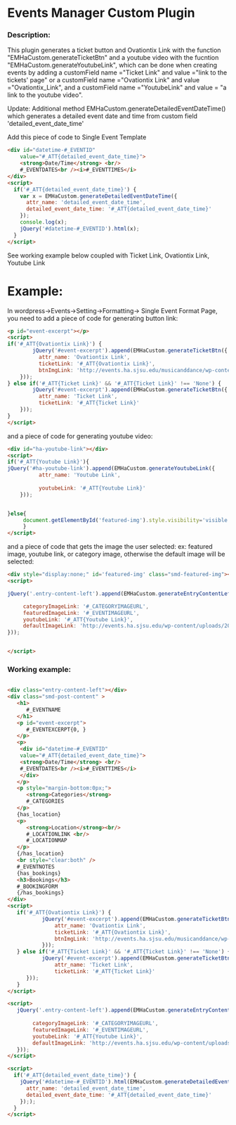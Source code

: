 # Events Manager Custom Plugin
### Description:
This plugin generates a ticket button and Ovationtix Link with the function "EMHaCustom.generateTicketBtn" and a youtube video with the fucntion "EMHaCustom.generateYoutubeLink", which can be done when creating events by adding a customField name ="Ticket Link" and value ="link to the tickets' page" or a customField name ="Ovationtix Link" and value ="Ovationtix_Link", and a customField name ="YoutubeLink" and value = "a link to the youtube video".

Update: Additional method EMHaCustom.generateDetailedEventDateTime() which generates a detailed event date and time from custom field 'detailed_event_date_time'

Add this piece of code to Single Event Template
```html
<div id="datetime-#_EVENTID" 
    value="#_ATT{detailed_event_date_time}">
    <strong>Date/Time</strong> <br/>
    #_EVENTDATES<br /><i>#_EVENTTIMES</i>
</div>
<script>
  if('#_ATT{detailed_event_date_time}') { 
    var x = EMHaCustom.generateDetailedEventDateTime({
      attr_name: 'detailed_event_date_time',
      detailed_event_date_time: '#_ATT{detailed_event_date_time}'
    });
    console.log(x);
    jQuery('#datetime-#_EVENTID').html(x);
  }
</script>
```
See working example below coupled with Ticket Link, Ovationtix Link, Youtube Link
# Example:
In wordpress->Events->Setting->Formatting-> Single Event Format Page, you need to add a piece of code for generating button link:


```html
<p id="event-excerpt"></p>
<script>
if('#_ATT{Ovationtix Link}') { 
        jQuery('#event-excerpt').append(EMHaCustom.generateTicketBtn({
          attr_name: 'Ovationtix Link',
          ticketLink: '#_ATT{Ovationtix Link}',
          btnImgLink: 'http://events.ha.sjsu.edu/musicanddance/wp-content/uploads/sites/6/2016/09/BuyTickets_160px.png'
    }));
} else if('#_ATT{Ticket Link}' && '#_ATT{Ticket Link}' !== 'None') {
        jQuery('#event-excerpt').append(EMHaCustom.generateTicketBtn({
          attr_name: 'Ticket Link',
          ticketLink: '#_ATT{Ticket Link}'
    }));
}
</script>
```
and a piece of code for generating youtube video:
```html
<div id="ha-youtube-link"></div>
<script>
if('#_ATT{Youtube Link}'){
jQuery('#ha-youtube-link').append(EMHaCustom.generateYoutubeLink({
          attr_name: 'Youtube Link',
          
          youtubeLink: '#_ATT{Youtube Link}'
    }));


}else{
     document.getElementById('featured-img').style.visibility='visible';
     }
</script>
```
and a piece of code that gets the image the user selected:
ex: featured image, youtube link, or category image, otherwise the default image will be selected:
```html
<div style="display:none;" id='featured-img' class="smd-featured-img"></div>
<script>

jQuery('.entry-content-left').append(EMHaCustom.generateEntryContentLeft({

     categoryImageLink: '#_CATEGORYIMAGEURL',
     featuredImageLink: '#_EVENTIMAGEURL',
     youtubeLink: '#_ATT{Youtube Link}',
     defaultImageLink: 'http://events.ha.sjsu.edu/wp-content/uploads/2016/09/default_734x408_thumb.png'
}));


</script>
```
### Working example:
```html

<div class="entry-content-left"></div>
<div class="smd-post-content" >
   <h1>
      #_EVENTNAME
   </h1>
   <p id="event-excerpt">
      #_EVENTEXCERPT{0, }
   </p>
   <p>
    <div id="datetime-#_EVENTID" 
    value="#_ATT{detailed_event_date_time}">
    <strong>Date/Time</strong> <br/>
    #_EVENTDATES<br /><i>#_EVENTTIMES</i>
    </div>
   </p>
   <p style="margin-bottom:0px;">
      <strong>Categories</strong>
      #_CATEGORIES
   </p>
   {has_location}
   <p>
      <strong>Location</strong><br/>
      #_LOCATIONLINK <br/>
      #_LOCATIONMAP
   </p>
   {/has_location}
   <br style="clear:both" />
   #_EVENTNOTES
   {has_bookings}
   <h3>Bookings</h3>
   #_BOOKINGFORM
   {/has_bookings}
</div>
<script>
   if('#_ATT{Ovationtix Link}') { 
           jQuery('#event-excerpt').append(EMHaCustom.generateTicketBtn({
               attr_name: 'Ovationtix Link',
               ticketLink: '#_ATT{Ovationtix Link}',
               btnImgLink: 'http://events.ha.sjsu.edu/musicanddance/wp-content/uploads/sites/6/2016/09/BuyTickets_160px.png'
           }));
   } else if('#_ATT{Ticket Link}' && '#_ATT{Ticket Link}' !== 'None') {
           jQuery('#event-excerpt').append(EMHaCustom.generateTicketBtn({
               attr_name: 'Ticket Link',
               ticketLink: '#_ATT{Ticket Link}'
      }));
   }
</script>

<script>
   jQuery('.entry-content-left').append(EMHaCustom.generateEntryContentLeft({
   
        categoryImageLink: '#_CATEGORYIMAGEURL',
        featuredImageLink: '#_EVENTIMAGEURL',
        youtubeLink: '#_ATT{Youtube Link}',
        defaultImageLink: 'http://events.ha.sjsu.edu/wp-content/uploads/2016/09/default_734x408_thumb.png'
   }));
</script>

<script>
  if('#_ATT{detailed_event_date_time}') { 
    jQuery('#datetime-#_EVENTID').html(EMHaCustom.generateDetailedEventDateTime({
      attr_name: 'detailed_event_date_time',
      detailed_event_date_time: '#_ATT{detailed_event_date_time}'
    }););
  }
</script>
```